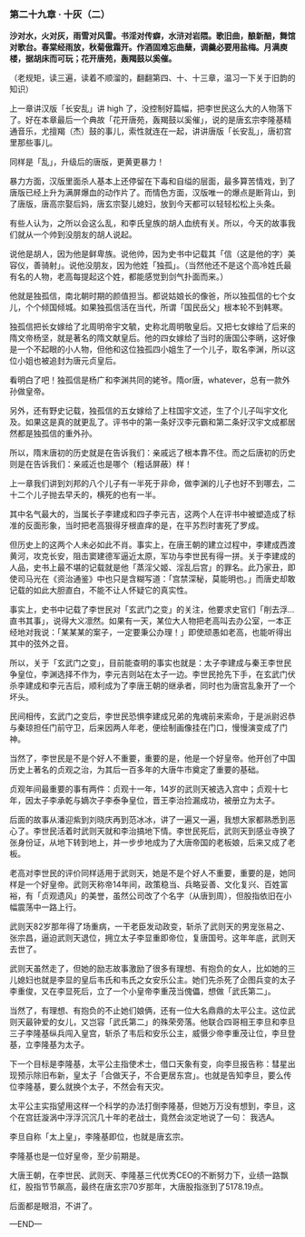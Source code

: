 ### 第二十九章 · 十灰（二）

**沙对水，火对灰，雨雪对风雷。书淫对传癖，水浒对岩隈。歌旧曲，酿新醅，舞馆对歌台。春棠经雨放，秋菊傲霜开。作酒固难忘曲蘖，调羹必要用盐梅。月满庾楼，据胡床而可玩；花开唐苑，轰羯鼓以奚催。**

（老规矩，读三遍，读着不顺溜的，翻翻第四、十、十三章，温习一下关于旧韵的知识）

上一章讲汉版「长安乱」讲 high 了，没控制好篇幅，把李世民这么大的人物落下了。好在本章最后一个典故「花开唐苑，轰羯鼓以奚催」，说的是唐玄宗李隆基精通音乐，尤擅羯（杰）鼓的事儿，索性就连在一起，讲讲唐版「长安乱」，唐初宫里那些事儿。

同样是「乱」，升级后的唐版，更黄更暴力！

暴力方面，汉版里面杀人基本上还停留在下毒和自缢的层面，最多算苦情戏，到了唐版已经上升为满屏爆血的动作片了。而情色方面，汉版唯一的爆点是断背山，到了唐版，唐高宗娶后妈，唐玄宗娶儿媳妇，放到今天都可以轻轻松松上头条。

有些人认为，之所以会这么乱，和李氏皇族的胡人血统有关。所以，今天的故事我们就从一个帅到没朋友的胡人说起。

说他是胡人，因为他是鲜卑族。说他帅，因为史书中记载其「信（这是他的字）美容仪，善骑射」。说他没朋友，因为他姓「独孤」。（当然他还不是这个高冷姓氏最有名的人物，老高每提起这个姓，都能感觉到剑气扑面而来。）

他就是独孤信，南北朝时期的颜值担当。都说姑娘长的像爸，所以独孤信的七个女儿，个个倾国倾城。如果独孤信活在当代，所谓「国民岳父」根本轮不到韩寒。

独孤信把长女嫁给了北周明帝宇文毓，史称北周明敬皇后。又把七女嫁给了后来的隋文帝杨坚，就是著名的隋文献皇后。他的四女嫁给了当时的唐国公李昞，这好像是一个不起眼的小人物，但他和这位独孤四小姐生了一个儿子，取名李渊，所以这位小姐也被追封为唐元贞皇后。

看明白了吧！独孤信是杨广和李渊共同的姥爷。隋or唐，whatever，总有一款外孙做皇帝。

另外，还有野史记载，独孤信的五女嫁给了上柱国宇文述，生了个儿子叫宇文化及。如果这是真的就更乱了。评书中的第一条好汉李元霸和第二条好汉宇文成都居然都是独孤信的重外孙。

所以，隋末唐初的历史就是在告诉我们：亲戚远了根本靠不住。而之后唐初的历史则是在告诉我们：亲戚近也是哪个（粗话屏蔽）样！

上一章我们讲到刘邦的八个儿子有一半死于非命，做李渊的儿子也好不到哪去，二十二个儿子抛去早夭的，横死的也有一半。

其中名气最大的，当属长子李建成和四子李元吉，这两个人在评书中被塑造成了标准的反面形象，当时把老高狠得牙根直痒的是，在平苏烈时害死了罗成。

但历史上的这两个人未必如此不肖。事实上，在唐王朝的建立过程中，李建成西渡黄河，攻克长安，阻击窦建德军逼近太原，军功与李世民有得一拼。关于李建成的人品，史书上最不堪的记载就是他「蒸淫父姬、淫乱后宫」的罪名。此乃家丑，即使司马光在《资治通鉴》中也只是含糊写道：「宫禁深秘，莫能明也。」而唐史却敢记载的如此大胆直白，不能不让人怀疑它的真实性。

事实上，史书中记载了李世民对「玄武门之变」的关注，他要求史官们「削去浮…直书其事」，说得大义凛然。如果有一天，某位大人物把老高叫去办公室，一本正经地对我说：「某某某的案子，一定要秉公办理！」即使顽愚如老高，也能听得出其中的弦外之音。

所以，关于「玄武门之变」，目前能查明的事实也就是：太子李建成与秦王李世民争皇位，李渊选择不作为，李元吉则站在太子一边。李世民抢先下手，在玄武门伏杀李建成和李元吉后，顺利成为了李唐王朝的继承者，同时也为唐宫乱象开了一个坏头。

民间相传，玄武门之变后，李世民恐惧李建成兄弟的鬼魂前来索命，于是派尉迟恭与秦琼担任门前守卫，后来因两人年老，便绘制画像挂在门口，慢慢演变成了门神。

当然了，李世民是不是个好人不重要，重要的是，他是一个好皇帝。他开创了中国历史上著名的贞观之治，为其后一百多年的大唐牛市奠定了重要的基础。

贞观年间最重要的事有两件：贞观十一年，14岁的武则天被选入宫中；贞观十七年，因太子李承乾与嫡次子李泰争皇位，晋王李治捡漏成功，被册立为太子。

后面的故事从潘迎紫到刘晓庆再到范冰冰，讲了一遍又一遍，我想大家都熟悉到恶心了。李世民活着时武则天就和李治搞地下情。李世民死后，武则天到感业寺换了张身份证，从地下转到地上，并一步步地成为了大唐帝国的老板娘，后来又成了老板。

老高对李世民的评价同样适用于武则天，她是不是个好人不重要，重要的是，她同样是一个好皇帝。武则天称帝14年间，政策稳当、兵略妥善、文化复兴、百姓富裕，有「贞观遗风」的美誉，虽然公司改了个名字（从唐到周），但股指依旧在小幅震荡中一路上行。

武则天82岁那年得了场重病，一干老臣发动政变，斩杀了武则天的男宠张易之、张宗昌，逼迫武则天退位，拥立太子李显重即帝位，复唐国号。这年年底，武则天去世了。

武则天虽然走了，但她的励志故事激励了很多有理想、有抱负的女人，比如她的三儿媳妇也就是李显的皇后韦氏和韦氏之女安乐公主。她们先杀死了企图兵变的太子李重俊，又在李显死后，立了一个小皇帝李重茂当傀儡，想做「武氏第二」。

当然了，有理想、有抱负的不止她们娘俩，还有一位大名鼎鼎的太平公主。这位武则天最钟爱的女儿，又岂容「武氏第二」的殊荣旁落。他联合四哥相王李旦和李旦三子李隆基纵兵闯入皇宫，斩杀了韦后和安乐公主，威慑少帝李重茂让位，李旦登基，立李隆基为太子。

下一个目标是李隆基，太平公主指使术士，借口天象有变，向李旦报告称：彗星出现预示除旧布新，皇太子「合做天子，不合更居东宫」。也就是告知李旦，要么传位李隆基，要么就换个太子，不然会有天灾。

太平公主实指望用这样一个科学的办法打倒李隆基，但她万万没有想到，李旦，这个在宫廷漩涡中浮浮沉沉几十年的老战士，竟然会淡定地说了一句： 我选A。

李旦自称「太上皇」，李隆基即位，也就是唐玄宗。

李隆基也是一位好皇帝，至少前期是。

大唐王朝，在李世民、武则天、李隆基三代优秀CEO的不断努力下，业绩一路飘红，股指节节飙高，最终在唐玄宗70岁那年，大唐股指涨到了5178.19点。

后面都是眼泪，不讲了。

—END—
